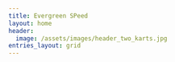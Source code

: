 ```yaml
---
title: Evergreen SPeed
layout: home
header:
  image: /assets/images/header_two_karts.jpg
entries_layout: grid
---
```


